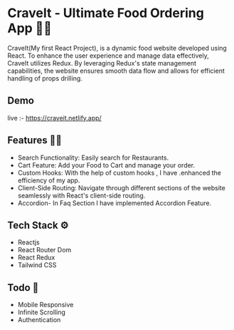 # CraveIt - Ultimate Food Ordering App 🍔🌯

CraveIt(My first React Project), is a dynamic food website developed using React. To enhance the user experience and manage data effectively, CraveIt utilizes Redux. By leveraging Redux's state management capabilities, the website ensures smooth data flow and allows for efficient handling of props drilling.

## Demo

live :- https://craveit.netlify.app/

## Features 👩‍💻

- Search Functionality: Easily search for Restaurants.
- Cart Feature: Add your Food to Cart and manage your order.
- Custom Hooks: With the help of custom hooks , I have .enhanced the efficiency of my app.
- Client-Side Routing: Navigate through different sections of the website seamlessly with React's client-side routing.
- Accordion- In Faq Section I have implemented Accordion Feature.

## Tech Stack ⚙️

- Reactjs
- React Router Dom
- React Redux
- Tailwind CSS

## Todo 📝

- Mobile Responsive
- Infinite Scrolling
- Authentication
